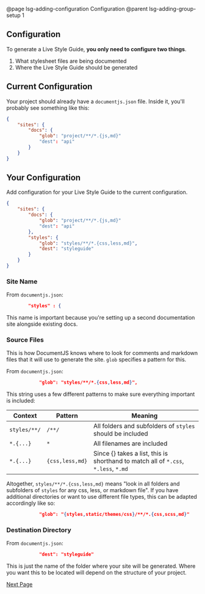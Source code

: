 @page lsg-adding-configuration Configuration
@parent lsg-adding-group-setup 1

## Configuration

To generate a Live Style Guide, **you only need to configure two things**.

1. What stylesheet files are being documented
2. Where the Live Style Guide should be generated

## Current Configuration

Your project should already have a `documentjs.json` file.
Inside it, you'll probably see something like this:

```json
{
    "sites": {
        "docs": {
            "glob": "project/**/*.{js,md}"
            "dest": "api"
        }
    }
}
```

## Your Configuration

Add configuration for your Live Style Guide to the 
current configuration.

```json
{
    "sites": {
        "docs": {
            "glob": "project/**/*.{js,md}"
            "dest": "api"
        },
        "styles": {
            "glob": "styles/**/*.{css,less,md}",
            "dest": "styleguide"
        }
    }
}
```

### Site Name

From `documentjs.json`:
```json
        "styles" : {
```

This name is important because you're setting up a second documentation site alongside existing docs.


### Source Files

This is how DocumentJS knows where to look for comments and markdown files that it will use to generate the site. `glob` specifies a pattern for this.

From `documentjs.json`:
```json
            "glob": "styles/**/*.{css,less,md}",
```

This string uses a few different patterns to make sure everything important is included:

<table>
<thead>
<tr>
  <th>Context</th>
  <th>Pattern</th>
  <th>Meaning</th>
</tr>
</thead>
<tbody><tr>
  <td><code>styles/**/</code></td>
  <td><code>/**/</code></td>
  <td>All folders and subfolders of <code>styles</code> should be included</td>
</tr>
<tr>
  <td><code>*.{...}</code></td>
  <td><code>*</code></td>
  <td>All filenames are included</td>
</tr>
<tr>
  <td><code>*.{...}</code></td>
  <td><code>{css,less,md}</code></td>
  <td>Since {} takes a list, this is shorthand to match all of  <code>*.css</code>, <code>*.less</code>, <code>*.md</code></td>
</tr>
</tbody></table>


Altogether, `styles/**/*.{css,less,md}` means "look in all folders and subfolders of `styles` for any css, less, or markdown file". If you have additional directories or want to use different file types, this can be adapted accordingly like so:

```json
            "glob": "{styles,static/themes/css}/**/*.{css,scss,md}"
```

### Destination Directory

From `documentjs.json`:
```json
            "dest": "styleguide"
```

This is just the name of the folder where your site will be generated. Where you want this to be located will depend on the structure of your project.

[Next Page](/docs/lsg-adding-file-organization.html)